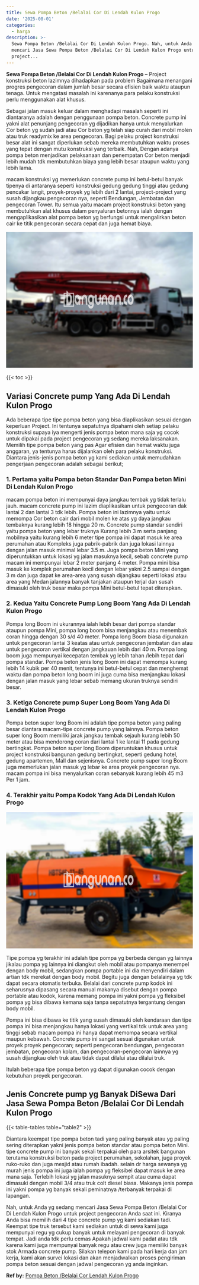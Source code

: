 ```yaml
---
title: Sewa Pompa Beton /Belalai Cor Di Lendah Kulon Progo
date: '2025-08-01'
categories:
  - harga
description: >-
  Sewa Pompa Beton /Belalai Cor Di Lendah Kulon Progo. Nah, untuk Anda yg sedang
  mencari Jasa Sewa Pompa Beton /Belalai Cor Di Lendah Kulon Progo untuk
  project...
---
```


**Sewa Pompa Beton /Belalai Cor Di Lendah Kulon Progo** – Project konstruksi beton lazimnya dihadapkan pada problem Bagaimana menangani progres pengecoran dalam jumlah besar secara efisien baik waktu ataupun tenaga. Untuk mengatasi masalah ini karenanya para pelaku konstruksi perlu menggunakan alat khusus.

Sebagai jalan masuk keluar dalam menghadapi masalah seperti ini diantaranya adalah dengan penggunaan pompa beton. Concrete pump ini yakni alat penunjang pengecoran yg dijadikan hanya untuk menyalurkan Cor beton yg sudah jadi atau Cor beton yg telah siap curah dari mobil molen atau truk readymix ke area pengecoran. Bagi pelaku project konstruksi besar alat ini sangat diperlukan sebab mereka membutuhkan waktu proses yang tepat dengan mutu konstruksi yang terbaik. Nah, Dengan adanya pompa beton menjadikan pelaksanaan dan penempatan Cor beton menjadi lebih mudah tdk membutuhkan biaya yang lebih besar ataupun waktu yang lebih lama.

macam konstruksi yg memerlukan concrete pump ini betul-betul banyak tipenya di antaranya seperti konstruksi gedung gedung tinggi atau gedung pencakar langit, proyek-proyek yg lebih dari 2 lantai, project-project yang susah dijangkau pengecoran nya, seperti Bendungan, Jembatan dan pengecoran Tower. Itu semua yaitu macam project konstruksi beton yang membutuhkan alat khusus dalam penyaluran betonnya ialah dengan mengaplikasikan alat pompa beton yg berfungsi untuk mengalirkan beton cair ke titik pengecoran secara cepat dan juga hemat biaya.

![Sewa Pompa Beton /Belalai Cor Di Lendah Kulon Progo](/images/sewa-concrete-pump-25.png)

{{< toc >}}

## Variasi Concrete pump Yang Ada Di Lendah Kulon Progo

Ada beberapa tipe tipe pompa beton yang bisa diaplikasikan sesuai dengan keperluan Project. Ini tentunya sepatutnya dipahami oleh setiap pelaku konstruksi supaya iya mengerti jenis pompa beton mana saja yg cocok untuk dipakai pada project pengecoran yg sedang mereka laksanakan. Memilih tipe pompa beton yang pas Agar efisien dan hemat waktu juga anggaran, ya tentunya harus dijalankan oleh para pelaku konstruksi. Diantara jenis-jenis pompa beton yg kami sediakan untuk memudahkan pengerjaan pengecoran adalah sebagai berikut;

### 1\. Pertama yaitu Pompa beton Standar Dan Pompa beton Mini Di Lendah Kulon Progo

macam pompa beton ini mempunyai daya jangkau tembak yg tidak terlalu jauh. macam concrete pump ini lazim diaplikasikan untuk pengecoran dak lantai 2 dan lantai 3 tdk lebih. Pompa beton ini lazimnya yaitu untuk memompa Cor beton cair dari mobil molen ke atas yg daya jangkau tembaknya kurang lebih 18 hingga 20 m. Concrete pump standar sendiri yaitu pompa beton yang lebar truknya Kurang lebih 3 m serta panjang mobilnya yaitu kurang lebih 6 meter tipe pompa ini dapat masuk ke area perumahan atau Kompleks juga pabrik-pabrik dan juga lokasi lainnya dengan jalan masuk minimal lebar 3.5 m. Juga pompa beton Mini yang diperuntukkan untuk lokasi yg jalan masuknya kecil, sebab concrete pump macam ini mempunyai lebar 2 meter panjang 4 meter. Pompa mini bisa masuk ke komplek perumahan kecil dengan lebar yakni 2.5 sampai dengan 3 m dan juga dapat ke area-area yang susah dijangkau seperti lokasi atau area yang Medan jalannya banyak tanjakan ataupun terjal dan susah dimasuki oleh truk besar maka pompa Mini betul-betul tepat diterapkan.

### 2\. Kedua Yaitu Concrete Pump Long Boom Yang Ada Di Lendah Kulon Progo

Pompa long Boom ini ukurannya ialah lebih besar dari pompa standar ataupun pompa Mini, pompa long boom bisa menjangkau atau menembak coran hingga dengan 30 s/d 40 meter. Pompa long Boom biasa digunakan untuk pengecoran lantai 3 keatas atau untuk pengecoran jembatan dan atau untuk pengecoran vertikal dengan jangkauan lebih dari 40 m. Pompa long boom juga mempunyai kecepatan tembak yg lebih tahan /lebih tepat dari pompa standar. Pompa beton jenis long Boom ini dapat memompa kurang lebih 14 kubik per 40 menit, tentunya ini betul-betul cepat dan menghemat waktu dan pompa beton long boom ini juga cuma bisa menjangkau lokasi dengan jalan masuk yang lebar sebab memang ukuran truknya sendiri besar.

### 3\. Ketiga Concrete pump Super Long Boom Yang Ada Di Lendah Kulon Progo

Pompa beton super long Boom ini adalah tipe pompa beton yang paling besar diantara macam-tipe concrete pump yang lainnya. Pompa beton super long Boom memiliki jarak jangkau tembak sejauh kurang lebih 50 meter atau bisa mendorong coran dari lantai 1 ke lantai 11 pada gedung bertingkat. Pompa beton super long Boom diperuntukan khusus untuk project konstruksi bangunan gedung bertingkat, seperti gedung hotel, gedung apartemen, Mall dan sejenisnya. Concrete pump super long Boom juga memerlukan jalan masuk yg lebar ke area proyek pengecoran nya. macam pompa ini bisa menyalurkan coran sebanyak kurang lebih 45 m3 Per 1 jam.

### 4\. Terakhir yaitu Pompa Kodok Yang Ada Di Lendah Kulon Progo

![Sewa Pompa Beton /Belalai Cor Di Lendah Kulon Progo](/images/sewa-concrete-pump-16.png)

Tipe pompa yg terakhir ini adalah tipe pompa yg berbeda dengan yg lainnya jikalau pompa yg lainnya ini diangkut oleh mobil atau pompanya menempel dengan body mobil, sedangkan pompa portable ini dia menyendiri dalam artian tdk merekat dengan body mobil. Begitu juga dengan belalainya yg tdk dapat secara otomatis terbuka. Belalai dari concrete pump kodok ini seharusnya dipasang secara manual makanya disebut dengan pompa portable atau kodok, karena memang pompa ini yakni pompa yg fleksibel pompa yg bisa dibawa kemana saja tanpa sepatutnya tergantung dengan body mobil.

Pompa ini bisa dibawa ke titik yang susah dimasuki oleh kendaraan dan tipe pompa ini bisa menjangkau hanya lokasi yang vertikal tdk untuk area yang tinggi sebab macam pompa ini hanya dapat memompa secara vertikal maupun kebawah. Concrete pump ini sangat sesuai digunakan untuk proyek proyek pengecoran; seperti pengecoran bendungan, pengecoran jembatan, pengecoran kolam, dan pengecoran-pengecoran lainnya yg susah dijangkau oleh truk atau tidak dapat dilalui atau dilalui truk.

Itulah beberapa tipe pompa beton yg dapat digunakan cocok dengan kebutuhan proyek pengecoran.

## Jenis Concrete pump yg Banyak DiSewa Dari Jasa Sewa Pompa Beton /Belalai Cor Di Lendah Kulon Progo

{{< table-tables table="table2" >}}

Diantara keempat tipe pompa beton tadi yang paling banyak atau yg paling sering diterapkan yakni jenis pompa beton standar atau pompa beton Mini. tipe concrete pump ini banyak sekali terpakai oleh para arsitek bangunan terutama konstruksi beton pada project perumahan, sekolahan, juga proyek ruko-ruko dan juga mesjid atau rumah ibadah. selain dr harga sewanya yg murah jenis pompa ini juga ialah pompa yg fleksibel dapat masuk ke area mana saja. Terlebih lokasi yg jalan masuknya sempit atau cuma dapat dimasuki dengan mobil 3/4 atau truk colt diesel biasa. Makanya jenis pompa ini yakni pompa yg banyak sekali peminatnya /terbanyak terpakai di lapangan.

Nah, untuk Anda yg sedang mencari Jasa Sewa Pompa Beton /Belalai Cor Di Lendah Kulon Progo untuk project pengecoran Anda saat ini. Kiranya Anda bisa memilih dari 4 tipe concrete pump yg kami sediakan tadi. Keempat tipe truk tersebut kami sediakan untuk di sewa kami juga mempunyai regu yg cukup banyak untuk melayani pengecoran di banyak tempat. Jadi anda tdk perlu cemas Apakah jadwal kami padat atau tdk karena kami juga mempunyai banyak regu atau crew juga memiliki banyak stok Armada concrete pump. Silakan telepon kami pada hari kerja dan jam kerja, kami akan survei lokasi dan akan menjadwalkan proses pengiriman pompa beton sesuai dengan jadwal pengecoran yg anda inginkan.

**Ref by:** [Pompa Beton /Belalai Cor Lendah Kulon Progo](https://id.wikipedia.org/wiki/Pompa)
